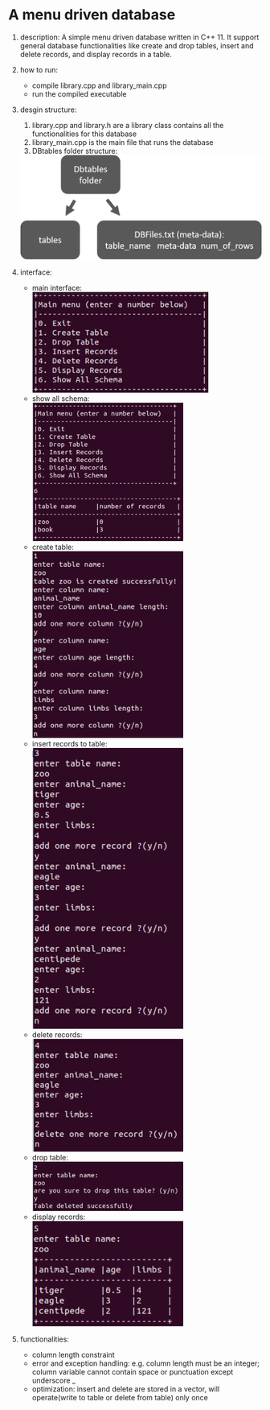 # A menu driven database

1. description: A simple menu driven database written in C++ 11. It support general database functionalities like create and drop tables, insert and delete records, and display records in a table.

2. how to run:
    - compile library.cpp and library_main.cpp
    - run the compiled executable

3. desgin structure:
    1. library.cpp and library.h are a library class contains all the functionalities for this database
    2. library_main.cpp is the main file that runs the database
    3. DBtables folder structure:
    <img src="https://github.com/Shutong-Song/menu_driven-database/blob/media/menu_driven-database.png?raw=true" width="500">
  

4. interface:
    - main interface: <br>
    <img src="https://github.com/Shutong-Song/menu_driven-database/blob/media/main.png?raw=true" width="350"> <br>
    - show all schema: <br>
    <img src="https://github.com/Shutong-Song/menu_driven-database/blob/media/showSchema.png?raw=true" width="300"> <br>
    - create table: <br>
    <img src="https://github.com/Shutong-Song/menu_driven-database/blob/media/createTable.png?raw=true" width="300"> <br>
    - insert records to table: <br>
    <img src="https://github.com/Shutong-Song/menu_driven-database/blob/media/insertRecords.png?raw=true" width="300"> <br>
    - delete records: <br>
    <img src="https://github.com/Shutong-Song/menu_driven-database/blob/media/deleteRecords.png?raw=true" width="300"> <br>
    - drop table: <br> 
    <img src="https://github.com/Shutong-Song/menu_driven-database/blob/media/dropTable.png?raw=true" width="300"> <br>
    - display records: <br>
    <img src="https://github.com/Shutong-Song/menu_driven-database/blob/media/displayRecords.png?raw=true" width="300"> <br>
5. functionalities:
    - column length constraint
    - error and exception handling: e.g. column length must be an integer; column variable cannot contain space or punctuation except underscore _
    - optimization: insert and delete are stored in a vector, will operate(write to table or delete from table) only once

